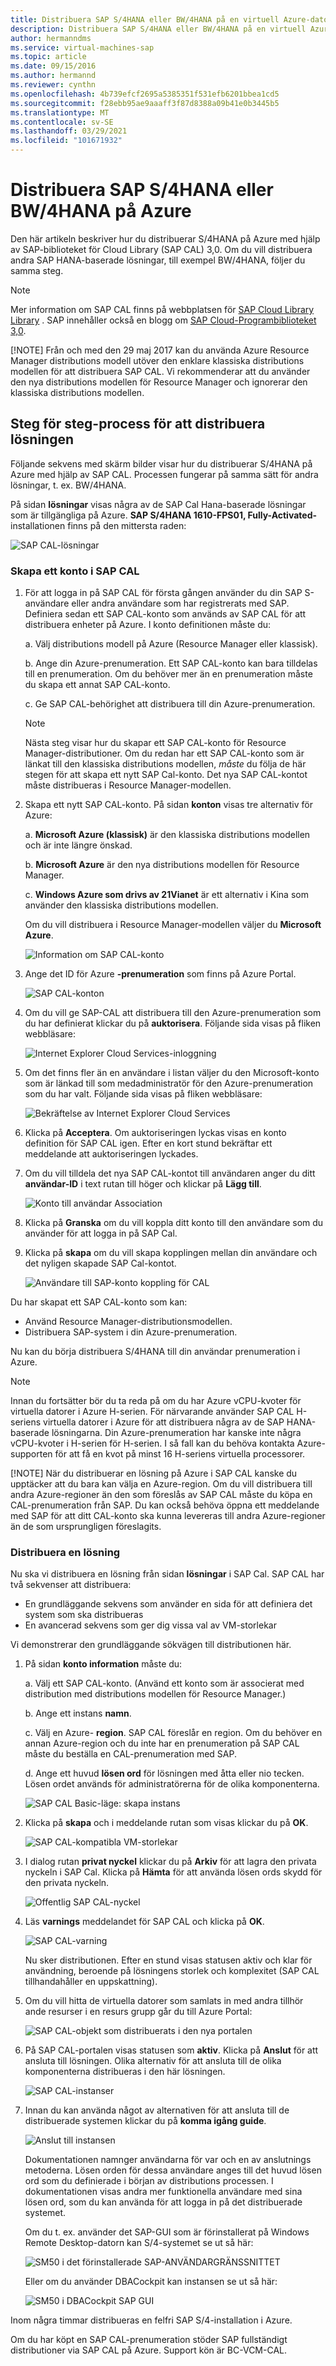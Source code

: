 ```yaml
---
title: Distribuera SAP S/4HANA eller BW/4HANA på en virtuell Azure-dator | Microsoft Docs
description: Distribuera SAP S/4HANA eller BW/4HANA på en virtuell Azure-dator
author: hermanndms
ms.service: virtual-machines-sap
ms.topic: article
ms.date: 09/15/2016
ms.author: hermannd
ms.reviewer: cynthn
ms.openlocfilehash: 4b739efcf2695a5385351f531efb6201bbea1cd5
ms.sourcegitcommit: f28ebb95ae9aaaff3f87d8388a09b41e0b3445b5
ms.translationtype: MT
ms.contentlocale: sv-SE
ms.lasthandoff: 03/29/2021
ms.locfileid: "101671932"
---
```

# <a name="deploy-sap-s4hana-or-bw4hana-on-azure"></a>Distribuera SAP S/4HANA eller BW/4HANA på Azure
Den här artikeln beskriver hur du distribuerar S/4HANA på Azure med hjälp av SAP-biblioteket för Cloud Library (SAP CAL) 3,0. Om du vill distribuera andra SAP HANA-baserade lösningar, till exempel BW/4HANA, följer du samma steg.

> [!NOTE]
> Mer information om SAP CAL finns på webbplatsen för [SAP Cloud Library Library](https://cal.sap.com/) . SAP innehåller också en blogg om [SAP Cloud-Programbiblioteket 3,0](https://scn.sap.com/community/cloud-appliance-library/blog/2016/05/27/sap-cloud-appliance-library-30-came-with-a-new-user-experience).
> 
> [!NOTE]
> Från och med den 29 maj 2017 kan du använda Azure Resource Manager distributions modell utöver den enklare klassiska distributions modellen för att distribuera SAP CAL. Vi rekommenderar att du använder den nya distributions modellen för Resource Manager och ignorerar den klassiska distributions modellen.

## <a name="step-by-step-process-to-deploy-the-solution"></a>Steg för steg-process för att distribuera lösningen

Följande sekvens med skärm bilder visar hur du distribuerar S/4HANA på Azure med hjälp av SAP CAL. Processen fungerar på samma sätt för andra lösningar, t. ex. BW/4HANA.

På sidan **lösningar** visas några av de SAP Cal Hana-baserade lösningar som är tillgängliga på Azure. **SAP S/4HANA 1610-FPS01, Fully-Activated-** installationen finns på den mittersta raden:

![SAP CAL-lösningar](./media/cal-s4h/s4h-pic-1c.png)

### <a name="create-an-account-in-the-sap-cal"></a>Skapa ett konto i SAP CAL
1. För att logga in på SAP CAL för första gången använder du din SAP S-användare eller andra användare som har registrerats med SAP. Definiera sedan ett SAP CAL-konto som används av SAP CAL för att distribuera enheter på Azure. I konto definitionen måste du:

    a. Välj distributions modell på Azure (Resource Manager eller klassisk).

    b. Ange din Azure-prenumeration. Ett SAP CAL-konto kan bara tilldelas till en prenumeration. Om du behöver mer än en prenumeration måste du skapa ett annat SAP CAL-konto.

    c. Ge SAP CAL-behörighet att distribuera till din Azure-prenumeration.

   > [!NOTE]
   >  Nästa steg visar hur du skapar ett SAP CAL-konto för Resource Manager-distributioner. Om du redan har ett SAP CAL-konto som är länkat till den klassiska distributions modellen, *måste* du följa de här stegen för att skapa ett nytt SAP Cal-konto. Det nya SAP CAL-kontot måste distribueras i Resource Manager-modellen.

1. Skapa ett nytt SAP CAL-konto. På sidan **konton** visas tre alternativ för Azure: 

    a. **Microsoft Azure (klassisk)** är den klassiska distributions modellen och är inte längre önskad.

    b. **Microsoft Azure** är den nya distributions modellen för Resource Manager.

    c. **Windows Azure som drivs av 21Vianet** är ett alternativ i Kina som använder den klassiska distributions modellen.

    Om du vill distribuera i Resource Manager-modellen väljer du **Microsoft Azure**.

    ![Information om SAP CAL-konto](./media/cal-s4h/s4h-pic-2a.png)

1. Ange det ID för Azure **-prenumeration** som finns på Azure Portal.

   ![SAP CAL-konton](./media/cal-s4h/s4h-pic3c.png)

1. Om du vill ge SAP-CAL att distribuera till den Azure-prenumeration som du har definierat klickar du på **auktorisera**. Följande sida visas på fliken webbläsare:

   ![Internet Explorer Cloud Services-inloggning](./media/cal-s4h/s4h-pic4c.png)

1. Om det finns fler än en användare i listan väljer du den Microsoft-konto som är länkad till som medadministratör för den Azure-prenumeration som du har valt. Följande sida visas på fliken webbläsare:

   ![Bekräftelse av Internet Explorer Cloud Services](./media/cal-s4h/s4h-pic5a.png)

1. Klicka på **Acceptera**. Om auktoriseringen lyckas visas en konto definition för SAP CAL igen. Efter en kort stund bekräftar ett meddelande att auktoriseringen lyckades.

1. Om du vill tilldela det nya SAP CAL-kontot till användaren anger du ditt **användar-ID** i text rutan till höger och klickar på **Lägg till**.

   ![Konto till användar Association](./media/cal-s4h/s4h-pic8a.png)

1. Klicka på **Granska** om du vill koppla ditt konto till den användare som du använder för att logga in på SAP Cal. 
 
1. Klicka på **skapa** om du vill skapa kopplingen mellan din användare och det nyligen skapade SAP Cal-kontot.

   ![Användare till SAP-konto koppling för CAL](./media/cal-s4h/s4h-pic9b.png)

Du har skapat ett SAP CAL-konto som kan:

- Använd Resource Manager-distributionsmodellen.
- Distribuera SAP-system i din Azure-prenumeration.

Nu kan du börja distribuera S/4HANA till din användar prenumeration i Azure.

> [!NOTE]
> Innan du fortsätter bör du ta reda på om du har Azure vCPU-kvoter för virtuella datorer i Azure H-serien. För närvarande använder SAP CAL H-seriens virtuella datorer i Azure för att distribuera några av de SAP HANA-baserade lösningarna. Din Azure-prenumeration har kanske inte några vCPU-kvoter i H-serien för H-serien. I så fall kan du behöva kontakta Azure-supporten för att få en kvot på minst 16 H-seriens virtuella processorer.
> 
> [!NOTE]
> När du distribuerar en lösning på Azure i SAP CAL kanske du upptäcker att du bara kan välja en Azure-region. Om du vill distribuera till andra Azure-regioner än den som föreslås av SAP CAL måste du köpa en CAL-prenumeration från SAP. Du kan också behöva öppna ett meddelande med SAP för att ditt CAL-konto ska kunna levereras till andra Azure-regioner än de som ursprungligen föreslagits.

### <a name="deploy-a-solution"></a>Distribuera en lösning

Nu ska vi distribuera en lösning från sidan **lösningar** i SAP Cal. SAP CAL har två sekvenser att distribuera:

- En grundläggande sekvens som använder en sida för att definiera det system som ska distribueras
- En avancerad sekvens som ger dig vissa val av VM-storlekar 

Vi demonstrerar den grundläggande sökvägen till distributionen här.

1. På sidan **konto information** måste du:

    a. Välj ett SAP CAL-konto. (Använd ett konto som är associerat med distribution med distributions modellen för Resource Manager.)

    b. Ange ett instans **namn**.

    c. Välj en Azure- **region**. SAP CAL föreslår en region. Om du behöver en annan Azure-region och du inte har en prenumeration på SAP CAL måste du beställa en CAL-prenumeration med SAP.

    d. Ange ett huvud **lösen ord** för lösningen med åtta eller nio tecken. Lösen ordet används för administratörerna för de olika komponenterna.

   ![SAP CAL Basic-läge: skapa instans](./media/cal-s4h/s4h-pic10a.png)

1. Klicka på **skapa** och i meddelande rutan som visas klickar du på **OK**.

   ![SAP CAL-kompatibla VM-storlekar](./media/cal-s4h/s4h-pic10b.png)

1. I dialog rutan **privat nyckel** klickar du på **Arkiv** för att lagra den privata nyckeln i SAP Cal. Klicka på **Hämta** för att använda lösen ords skydd för den privata nyckeln. 

   ![Offentlig SAP CAL-nyckel](./media/cal-s4h/s4h-pic10c.png)

1. Läs **varnings** meddelandet för SAP CAL och klicka på **OK**.

   ![SAP CAL-varning](./media/cal-s4h/s4h-pic10d.png)

    Nu sker distributionen. Efter en stund visas statusen aktiv och klar för användning, beroende på lösningens storlek och komplexitet (SAP CAL tillhandahåller en uppskattning).

1. Om du vill hitta de virtuella datorer som samlats in med andra tillhör ande resurser i en resurs grupp går du till Azure Portal: 

   ![SAP CAL-objekt som distribuerats i den nya portalen](./media/cal-s4h/sapcaldeplyment_portalview.png)

1. På SAP CAL-portalen visas statusen som **aktiv**. Klicka på **Anslut** för att ansluta till lösningen. Olika alternativ för att ansluta till de olika komponenterna distribueras i den här lösningen.

   ![SAP CAL-instanser](./media/cal-s4h/active_solution.png)

1. Innan du kan använda något av alternativen för att ansluta till de distribuerade systemen klickar du på **komma igång guide**. 

   ![Anslut till instansen](./media/cal-s4h/connect_to_solution.png)

    Dokumentationen namnger användarna för var och en av anslutnings metoderna. Lösen orden för dessa användare anges till det huvud lösen ord som du definierade i början av distributions processen. I dokumentationen visas andra mer funktionella användare med sina lösen ord, som du kan använda för att logga in på det distribuerade systemet. 

    Om du t. ex. använder det SAP-GUI som är förinstallerat på Windows Remote Desktop-datorn kan S/4-systemet se ut så här:

   ![SM50 i det förinstallerade SAP-ANVÄNDARGRÄNSSNITTET](./media/cal-s4h/gui_sm50.png)

    Eller om du använder DBACockpit kan instansen se ut så här:

   ![SM50 i DBACockpit SAP GUI](./media/cal-s4h/dbacockpit.png)

Inom några timmar distribueras en felfri SAP S/4-installation i Azure.

Om du har köpt en SAP CAL-prenumeration stöder SAP fullständigt distributioner via SAP CAL på Azure. Support kön är BC-VCM-CAL.








